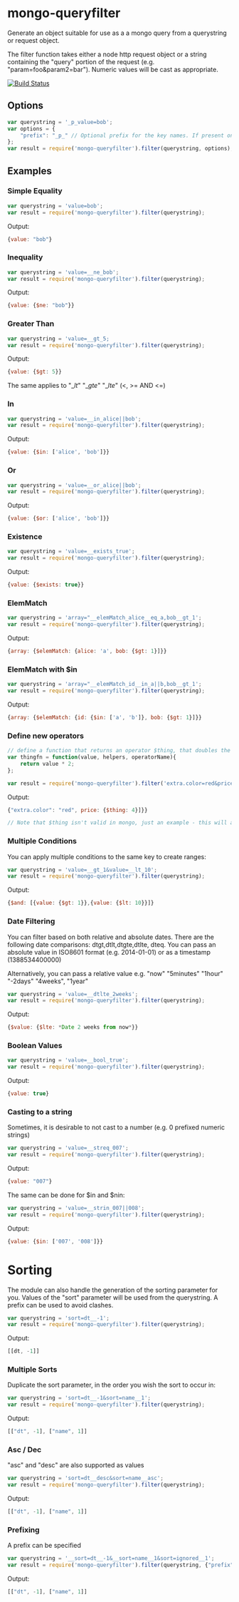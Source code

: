 mongo-queryfilter
=================

Generate an object suitable for use as a a mongo query from a querystring or request object.

The filter function takes either a node http request object or a string containing the "query" portion of the request (e.g. "param=foo&param2=bar"). Numeric values will be cast as appropriate.

[![Build Status](https://travis-ci.org/dhendo/mongo-queryfilter.svg?branch=master)](https://travis-ci.org/dhendo/mongo-queryfilter)


## Options



```javascript
var querystring = '_p_value=bob';
var options = {
    "prefix": "_p_" // Optional prefix for the key names. If present only keys starting with the prefix will be passed through
};
var result = require('mongo-queryfilter').filter(querystring, options);
```

## Examples


### Simple Equality
```javascript
var querystring = 'value=bob';
var result = require('mongo-queryfilter').filter(querystring);
```
Output:
```javascript
{value: "bob"}
```

### Inequality
```javascript
var querystring = 'value=__ne_bob';
var result = require('mongo-queryfilter').filter(querystring);
```
Output:
```javascript
{value: {$ne: "bob"}}
```

### Greater Than
```javascript
var querystring = 'value=__gt_5;
var result = require('mongo-queryfilter').filter(querystring);
```
Output:
```javascript
{value: {$gt: 5}}
```

The same applies to "\__lt_" "\__gte_" "\__lte_" (<, >= AND <=)


### In
```javascript
var querystring = 'value=__in_alice||bob';
var result = require('mongo-queryfilter').filter(querystring);
```
Output:
```javascript
{value: {$in: ['alice', 'bob']}}
```

### Or
```javascript
var querystring = 'value=__or_alice||bob';
var result = require('mongo-queryfilter').filter(querystring);
```
Output:
```javascript
{value: {$or: ['alice', 'bob']}}
```

### Existence
```javascript
var querystring = 'value=__exists_true';
var result = require('mongo-queryfilter').filter(querystring);
```
Output:
```javascript
{value: {$exists: true}}
```


### ElemMatch
```javascript
var querystring = 'array="__elemMatch_alice__eq_a,bob__gt_1';
var result = require('mongo-queryfilter').filter(querystring);
```
Output:
```javascript
{array: {$elemMatch: {alice: 'a', bob: {$gt: 1}]}}
```

### ElemMatch with $in
```javascript
var querystring = 'array="__elemMatch_id__in_a||b,bob__gt_1';
var result = require('mongo-queryfilter').filter(querystring);
```
Output:
```javascript
{array: {$elemMatch: {id: {$in: ['a', 'b']}, bob: {$gt: 1}]}}
```


### Define new operators
```javascript
// define a function that returns an operator $thing, that doubles the value
var thingfn = function(value, helpers, operatorName){
    return value * 2;
};

var result = require('mongo-queryfilter').filter('extra.color=red&price=__thing_2', {operators: {'thing': {'fn': thingfn, 'ns': '$thing'}}});
```
Output:
```javascript
{"extra.color": "red", price: {$thing: 4}]}}

// Note that $thing isn't valid in mongo, just an example - this will allow you to inject more complicated operators
```

### Multiple Conditions

You can apply multiple conditions to the same key to create ranges:

```javascript
var querystring = 'value=__gt_1&value=__lt_10';
var result = require('mongo-queryfilter').filter(querystring);
```
Output:
```javascript
{$and: [{value: {$gt: 1}},{value: {$lt: 10}}]}
```


### Date Filtering

You can filter based on both relative and absolute dates.
There are the following date comparisons: dtgt,dtlt,dtgte,dtlte, dteq.
You can pass an absolute value in ISO8601 format (e.g. 2014-01-01) or as a timestamp (1388534400000)

Alternatively, you can pass a relative value e.g. "now" "5minutes" "1hour" "-2days" "4weeks", "1year"

```javascript
var querystring = 'value=__dtlte_2weeks';
var result = require('mongo-queryfilter').filter(querystring);
```
Output:
```javascript
{$value: {$lte: *Date 2 weeks from now*}}
```

### Boolean Values
```javascript
var querystring = 'value=__bool_true';
var result = require('mongo-queryfilter').filter(querystring);
```
Output:
```javascript
{value: true}
```

### Casting to a string
Sometimes, it is desirable to not cast to a number (e.g. 0 prefixed numeric strings)
```javascript
var querystring = 'value=__streq_007';
var result = require('mongo-queryfilter').filter(querystring);
```
Output:
```javascript
{value: "007"}
```

The same can be done for $in and $nin:

```javascript
var querystring = 'value=__strin_007||008';
var result = require('mongo-queryfilter').filter(querystring);
```
Output:
```javascript
{value: {$in: ['007', '008']}}
```


# Sorting

The module can also handle the generation of the sorting parameter for you. Values of the "sort" parameter will be used from the querystring.
A prefix can be used to avoid clashes.

```javascript
var querystring = 'sort=dt__-1';
var result = require('mongo-queryfilter').filter(querystring);
```
Output:
```javascript
[[dt, -1]]
```

### Multiple Sorts

Duplicate the sort parameter, in the order you wish the sort to occur in:

```javascript
var querystring = 'sort=dt__-1&sort=name__1';
var result = require('mongo-queryfilter').filter(querystring);
```
Output:
```javascript
[["dt", -1], ["name", 1]]
```
### Asc / Dec

"asc" and "desc" are also supported as values

```javascript
var querystring = 'sort=dt__desc&sort=name__asc';
var result = require('mongo-queryfilter').filter(querystring);
```
Output:
```javascript
[["dt", -1], ["name", 1]]
```
### Prefixing

A prefix can be specified

```javascript
var querystring = '__sort=dt__-1&__sort=name__1&sort=ignored__1';
var result = require('mongo-queryfilter').filter(querystring, {"prefix": "__"});
```
Output:
```javascript
[["dt", -1], ["name", 1]]
```






